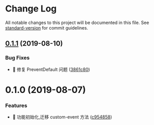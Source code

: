 # Change Log

All notable changes to this project will be documented in this file. See [standard-version](https://github.com/conventional-changelog/standard-version) for commit guidelines.

## [0.1.1](https://github.com/boycgit/custom-event-ts/compare/v0.1.0...v0.1.1) (2019-08-10)


### Bug Fixes

* 🐛 修复 PreventDefault 问题 ([3861c80](https://github.com/boycgit/custom-event-ts/commit/3861c80))



# 0.1.0 (2019-08-07)


### Features

* 🎸 功能初始化,迁移 custom-event 方法 ([c954858](https://github.com/boycgit/custom-event-ts/commit/c954858))
